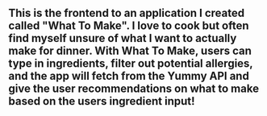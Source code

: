## This is the frontend to an application I created called "What To Make". I love to cook but often find myself unsure of what I want to actually make for dinner. With What To Make, users can type in ingredients, filter out potential allergies, and the app will fetch from the Yummy API and give the user recommendations on what to make based on the users ingredient input!
